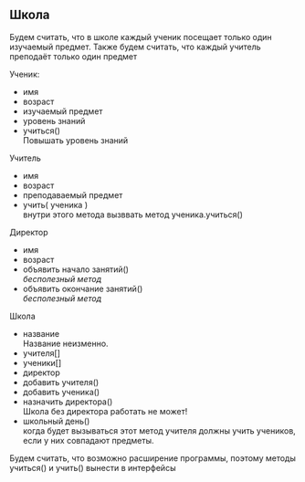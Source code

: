 ## Школа

Будем считать, что в школе каждый ученик посещает только один изучаемый предмет.
Также будем считать, что каждый учитель преподаёт только один предмет

Ученик:
- имя
- возраст
- изучаемый предмет
- уровень знаний
- учиться()  
    Повышать уровень знаний
    
Учитель
- имя
- возраст
- преподаваемый предмет
- учить( ученика )  
    внутри этого метода вызввать метод ученика.учиться()

Директор
- имя
- возраст
- объявить начало занятий()  
    _бесполезный метод_
- объявить окончание занятий()  
    _бесполезный метод_

Школа
- название  
    Название неизменно.
- учителя[]
- ученики[]
- директор
- добавить учителя()
- добавить ученика()
- назначить директора()  
    Школа без директора работать не может!
- школьный день()  
    когда будет вызываться этот метод учителя должны учить учеников, 
    если у них совпадают предметы.

    
Будем считать, что возможно расширение программы, поэтому методы учиться() и учить() вынести в интерфейсы